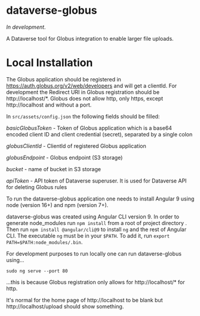 # dataverse-globus

_In development_.

A Dataverse tool for Globus integration to enable larger file uploads.

# Local Installation 

The Globus application should be registered in https://auth.globus.org/v2/web/developers and will get a clientId.
For development the Redirect URI in Globus registration should be http://localhost/*. Globus does not allow http, only https, except http://localhost and without a port.

In ``src/assets/config.json`` the following fields should be filled:

   *basicGlobusToken*  - Token of Globus application which is a base64 encoded client ID and client credential (secret), separated by a single colon
   
   *globusClientId*    - ClientId of registered Globus application
   
   *globusEndpoint*    - Globus endpoint (S3 storage)
   
   *bucket*            - name of bucket in S3 storage
   
   *apiToken*   - API token of Dataverse superuser. It is used for Dataverse API for deleting Globus rules

To run the dataverse-globus application one needs to install Angular 9 using node (version 16+) and npm (version 7+).

dataverse-globus was created using Angular CLI version 9.
In order to generate node_modules run `npm install` from a root of project directory .
Then run `npm install @angular/cli@9` to install `ng` and the rest of Angular CLI.
The executable `ng` must be in your `$PATH`. To add it, run `export PATH=$PATH:node_modules/.bin`.

For development purposes to run locally one can run dataverse-globus using...

`sudo ng serve --port 80`

...this is because Globus registration only allows for http://localhost/* for http.

It's normal for the home page of http://localhost to be blank but http://localhost/upload should show something.

